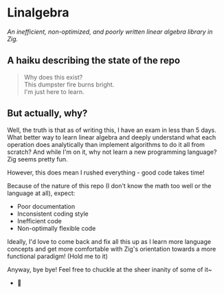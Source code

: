 # Linalgebra
*An inefficient, non-optimized, and poorly written linear algebra library in Zig.*

## A haiku describing the state of the repo

> Why does this exist?  
This dumpster fire burns bright.  
I'm just here to learn.

## But actually, why?
Well, the truth is that as of writing this, I have an exam in less than 5 days. What better way to learn linear algebra and deeply understand what each operation does analytically than implement algorithms to do it all from scratch? And while I'm on it, why not learn a new programming language? Zig seems pretty fun.

However, this does mean I rushed everything - good code takes time!

Because of the nature of this repo (I don't know the math too well or the language at all), expect:
- Poor documentation
- Inconsistent coding style
- Inefficient code
- Non-optimally flexible code


Ideally, I'd love to come back and fix all this up as I learn more language concepts and get more comfortable with Zig's orientation towards a more functional paradigm! (Hold me to it)

Anyway, bye bye! Feel free to chuckle at the sheer inanity of some of it~

- 🦆
